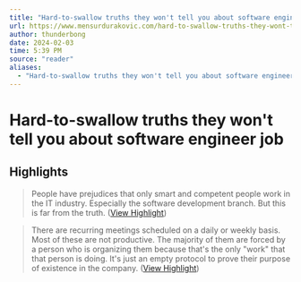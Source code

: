 ```yaml
---
title: "Hard-to-swallow truths they won't tell you about software engineer job"
url: https://www.mensurdurakovic.com/hard-to-swallow-truths-they-wont-tell-you-about-software-engineer-job/
author: thunderbong
date: 2024-02-03
time: 5:39 PM
source: "reader"
aliases:
  - "Hard-to-swallow truths they won't tell you about software engineer job"
---
```

# Hard-to-swallow truths they won't tell you about software engineer job

## Highlights
> People have prejudices that only smart and competent people work in the IT industry. Especially the software development branch. But this is far from the truth. ([View Highlight](https://read.readwise.io/read/01hetsje13068f33bq4m2y8qh3))

> There are recurring meetings scheduled on a daily or weekly basis. Most of these are not productive. The majority of them are forced by a person who is organizing them because that's the only "work" that that person is doing.
> It's just an empty protocol to prove their purpose of existence in the company. ([View Highlight](https://read.readwise.io/read/01hetsmj3kcm94nbpvty8w9yj6))

